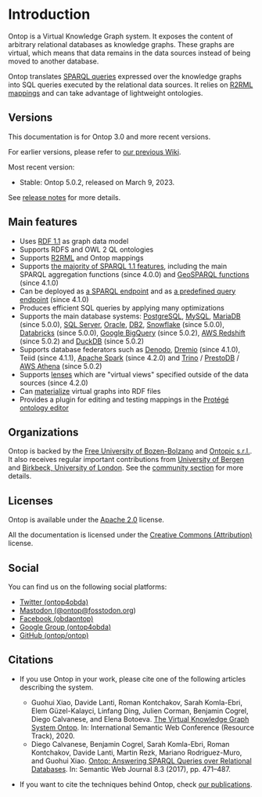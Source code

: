 # Introduction

Ontop is a Virtual Knowledge Graph system. 
It exposes the content of arbitrary relational databases as knowledge graphs. These graphs are virtual, which means that data remains in the data sources instead of being moved to another database. 

Ontop translates [SPARQL queries](https://www.w3.org/TR/sparql11-query/) expressed over the knowledge graphs into SQL queries executed by the relational data sources. It relies on [R2RML mappings](https://www.w3.org/TR/r2rml/) and can take advantage of lightweight ontologies.

Versions
--------
This documentation is for Ontop 3.0 and more recent versions.

For earlier versions, please refer to [our previous Wiki](https://github.com/ontop/ontop/wiki).

Most recent version:
* Stable:  Ontop 5.0.2, released on March 9, 2023.

See [release notes](/guide/releases) for more details.


Main features
-------------

* Uses [RDF 1.1](/guide/compliance#rdf-1-1) as graph data model
* Supports RDFS and OWL 2 QL ontologies
* Supports [R2RML](/guide/compliance#r2rml) and Ontop mappings
* Supports [the majority of SPARQL 1.1 features](/guide/compliance#sparql-1-1), including the main SPARQL aggregation functions (since 4.0.0) and [GeoSPARQL functions](/guide/compliance#geosparql-1-0) (since 4.1.0)
* Can be deployed as [a SPARQL endpoint](/guide/cli#ontop-endpoint) and as [a predefined query endpoint](/guide/advanced/predefined) (since 4.1.0)
* Produces efficient SQL queries by applying many optimizations
* Supports the main database systems: [PostgreSQL](/guide/databases/postgres), [MySQL](/guide/databases/mysql), [MariaDB](/guide/databases/mariadb) (since 5.0.0), [SQL Server](/guide/databases/mssql), [Oracle](/guide/databases/oracle), [DB2](/guide/databases/db2), [Snowflake](/guide/databases/snowflake) (since 5.0.0), [Databricks](/guide/databases/databricks) (since 5.0.0), [Google BigQuery](/guide/databases/bigquery) (since 5.0.2), [AWS Redshift](/guide/databases/redshift) (since 5.0.2) and [DuckDB](/guide/databases/duckdb) (since 5.0.2)
* Supports database federators such as [Denodo](/guide/databases/denodo), [Dremio](/guide/databases/dremio) (since 4.1.0), Teiid (since 4.1.1), [Apache Spark](/guide/databases/spark) (since 4.2.0) and [Trino](/guide/databases/trino) / [PrestoDB](/guide/databases/presto) / [AWS Athena](/guide/databases/athena) (since 5.0.2)
* Supports [lenses](/guide/advanced/lenses) which are "virtual views" specified outside of the data sources (since 4.2.0)
* Can [materialize](/guide/cli#ontop-materialize) virtual graphs into RDF files
* Provides a plugin for editing and testing mappings in the [Protégé ontology editor](https://protege.stanford.edu/)

Organizations
-------------
Ontop is backed by the [Free University of Bozen-Bolzano](https://www.inf.unibz.it/krdb/in2data/) and [Ontopic s.r.l.](https://ontopic.ai). It also receives regular important contributions from [University of Bergen](https://www.uib.no) and [Birkbeck, University of London](http://www.bbk.ac.uk/). See the [community section](/community) for more details.

Licenses
--------

Ontop is available under the [Apache 2.0](https://www.apache.org/licenses/LICENSE-2.0) license.

All the documentation is licensed under the 
[Creative Commons (Attribution)](http://creativecommons.org/licenses/by/4.0/)
license.

Social
------

You can find us on the following social platforms:
- [Twitter (ontop4obda)](https://twitter.com/ontop4obda)
- <a rel="me" href="https://fosstodon.org/@ontop">Mastodon (@ontop@fosstodon.org)</a>
- [Facebook (obdaontop)](https://www.facebook.com/obdaontop/)
- [Google Group (ontop4obda)](https://groups.google.com/forum/#!forum/ontop4obda)
- [GitHub (ontop/ontop)](https://github.com/ontop/ontop/)

Citations
---------

* If you use Ontop in your work, please cite one of the following articles describing the system.
    * Guohui Xiao, Davide Lanti, Roman Kontchakov, Sarah Komla-Ebri, Elem Güzel-Kalayci, Linfang Ding, Julien Corman, Benjamin Cogrel, Diego Calvanese, and Elena Botoeva. [The Virtual Knowledge Graph System Ontop](https://research.bcgl.fr/pdfs/ontop-iswc20.pdf). In: International Semantic Web Conference (Resource Track), 2020. 
    * Diego Calvanese, Benjamin Cogrel, Sarah Komla-Ebri, Roman Kontchakov, Davide Lanti, Martin Rezk, Mariano Rodriguez-Muro, and Guohui Xiao. [Ontop: Answering SPARQL Queries over Relational Databases](http://www.semantic-web-journal.net/content/ontop-answering-sparql-queries-over-relational-databases-1).  In: Semantic Web Journal 8.3 (2017), pp. 471–487.

* If you want to cite the techniques behind Ontop, check [our publications](/research/publications).
